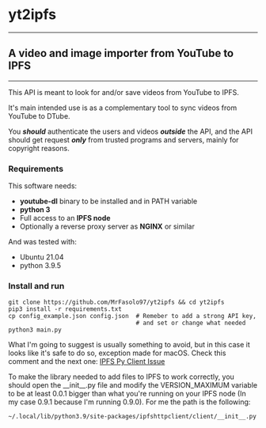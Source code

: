 # yt2ipfs
___
## A video and image importer from YouTube to IPFS
___
This API is meant to look for and/or save videos from YouTube to IPFS.

It's main intended use is as a complementary tool to sync videos from YouTube to DTube.

You ***should*** authenticate the users and videos ***outside*** the API, and the API should get request ***only*** from trusted programs and servers, mainly for copyright reasons.

### Requirements
This software needs:

- **youtube-dl** binary to be installed and in PATH variable
- **python 3**
- Full access to an **IPFS node** 
- Optionally a reverse proxy server as **NGINX** or similar

And was tested with:

- Ubuntu 21.04
- python 3.9.5

### Install and run
    git clone https://github.com/MrFasolo97/yt2ipfs && cd yt2ipfs
    pip3 install -r requirements.txt
    cp config_example.json config.json  # Remeber to add a strong API key,
                                        # and set or change what needed
    python3 main.py

What I'm going to suggest is usually something to avoid, but in this case it looks like it's safe to do so, exception
made for macOS. Check this comment and the next one: [IPFS Py Client Issue](https://github.com/ipfs-shipyard/py-ipfs-http-client/issues/296#issuecomment-905484061)

To make the library needed to add files to IPFS to work correctly, you should open the \_\_init\_\_.py file
and modify the VERSION\_MAXIMUM variable to be at least 0.0.1 bigger than what you're running on your
IPFS node (In my case 0.9.1 because I'm running 0.9.0). For me the path is the following:
	
	~/.local/lib/python3.9/site-packages/ipfshttpclient/client/__init__.py
